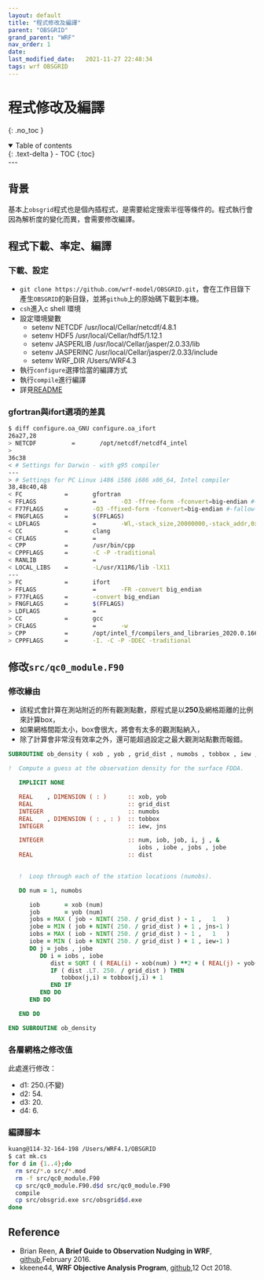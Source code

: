 ```yaml
---
layout: default
title: "程式修改及編譯"
parent: "OBSGRID"
grand_parent: "WRF"
nav_order: 1
date:               
last_modified_date:   2021-11-27 22:48:34
tags: wrf OBSGRID
---
```


# 程式修改及編譯

{: .no_toc }

<details open markdown="block">
  <summary>
    Table of contents
  </summary>
  {: .text-delta }
- TOC
{:toc}
</details>
---

## 背景
基本上`obsgrid`程式也是個內插程式，是需要給定搜索半徑等條件的。程式執行會因為解析度的變化而異，會需要修改編譯。

## 程式下載、率定、編譯
### 下載、設定
- `git clone https://github.com/wrf-model/OBSGRID.git`，會在工作目錄下產生`OBSGRID`的新目錄，並將`github`上的原始碼下載到本機。
- `csh`進入c shell 環境
- 設定環境變數
  - setenv NETCDF /usr/local/Cellar/netcdf/4.8.1
  - setenv HDF5 /usr/local/Cellar/hdf5/1.12.1
  - setenv JASPERLIB /usr/local/Cellar/jasper/2.0.33/lib
  - setenv JASPERINC /usr/local/Cellar/jasper/2.0.33/include
  - setenv WRF_DIR /Users/WRF4.3
- 執行`configure`選擇恰當的編譯方式
- 執行`compile`進行編譯
- 詳見[README](https://github.com/wrf-model/OBSGRID/blob/master/README)

### gfortran與ifort選項的差異
```bash
$ diff configure.oa_GNU configure.oa_ifort
26a27,28
> NETCDF          =       /opt/netcdf/netcdf4_intel
>
36c38
< # Settings for Darwin - with g95 compiler
---
> # Settings for PC Linux i486 i586 i686 x86_64, Intel compiler
38,48c40,48
< FC            =       gfortran
< FFLAGS                =       -O3 -ffree-form -fconvert=big-endian #-fallow-argument-mismatch
< F77FLAGS      =       -O3 -ffixed-form -fconvert=big-endian #-fallow-argument-mismatch
< FNGFLAGS      =       $(FFLAGS)
< LDFLAGS               =       -Wl,-stack_size,20000000,-stack_addr,0xc0000000
< CC            =       clang
< CFLAGS                =
< CPP           =       /usr/bin/cpp
< CPPFLAGS      =       -C -P -traditional
< RANLIB                =
< LOCAL_LIBS    =       -L/usr/X11R6/lib -lX11
---
> FC            =       ifort
> FFLAGS                =       -FR -convert big_endian
> F77FLAGS      =       -convert big_endian
> FNGFLAGS      =       $(FFLAGS)
> LDFLAGS               =
> CC            =       gcc
> CFLAGS                =       -w
> CPP           =       /opt/intel_f/compilers_and_libraries_2020.0.166/linux/bin/intel64/fpp #/lib/cpp
> CPPFLAGS      =       -I. -C -P -DDEC -traditional
```

## 修改`src/qc0_module.F90`

### 修改緣由
- 該程式會計算在測站附近的所有觀測點數，原程式是以**250**及網格距離的比例來計算box，
- 如果網格間距太小，box會很大，將會有太多的觀測點納入，
- 除了計算會非常沒有效率之外，還可能超過設定之最大觀測站點數而報錯。

```fortran
SUBROUTINE ob_density ( xob , yob , grid_dist , numobs , tobbox , iew , jns )

!  Compute a guess at the observation density for the surface FDDA.

   IMPLICIT NONE

   REAL    , DIMENSION ( : )      :: xob, yob 
   REAL                           :: grid_dist
   INTEGER                        :: numobs
   REAL    , DIMENSION ( : , : )  :: tobbox
   INTEGER                        :: iew, jns 

   INTEGER                        :: num, iob, job, i, j , & 
                                     iobs , iobe , jobs , jobe
   REAL                           :: dist
    

   !  Loop through each of the station locations (numobs).  

   DO num = 1, numobs

      iob       = xob (num) 
      job       = yob (num)
      jobs = MAX ( job - NINT( 250. / grid_dist ) - 1 ,   1   )   
      jobe = MIN ( job + NINT( 250. / grid_dist ) + 1 , jns-1 )
      iobs = MAX ( iob - NINT( 250. / grid_dist ) - 1 ,   1   )   
      iobe = MIN ( iob + NINT( 250. / grid_dist ) + 1 , iew-1 )
      DO j = jobs , jobe
         DO i = iobs , iobe
            dist = SQRT ( ( REAL(i) - xob(num) ) **2 + ( REAL(j) - yob(num) ) **2 ) 
            IF ( dist .LT. 250. / grid_dist ) THEN
               tobbox(j,i) = tobbox(j,i) + 1 
            END IF
         END DO
      END DO

   END DO

END SUBROUTINE ob_density
```

### 各層網格之修改值
此處進行修改：
- d1: 250.(不變)
- d2:  54.
- d3:  20.
- d4:   6.

### 編譯腳本
```bash
kuang@114-32-164-198 /Users/WRF4.1/OBSGRID
$ cat mk.cs
for d in {1..4};do
  rm src/*.o src/*.mod
  rm -f src/qc0_module.F90
  cp src/qc0_module.F90.d$d src/qc0_module.F90
  compile 
  cp src/obsgrid.exe src/obsgrid$d.exe
done
```

## Reference
- Brian Reen, **A Brief Guide to Observation Nudging in WRF**, [github](https://raw.githubusercontent.com/wrf-model/OBSGRID/master/ObsNudgingGuide.pdf),February 2016.
- kkeene44, **WRF Objective Analysis Program**, [github](https://github.com/wrf-model/OBSGRID/blob/master/README),12 Oct 2018.